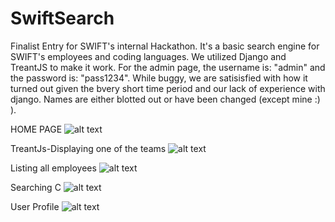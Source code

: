# SwiftSearch
Finalist Entry for SWIFT's internal Hackathon. It's a basic search engine for SWIFT's employees and coding languages. We utilized Django and TreantJS to make it work. For the admin page, the username is: "admin" and the password is: "pass1234". While buggy, we are satisisfied with how it turned out given the bvery short time period and our lack of experience with django. Names are either blotted out or have been changed (except mine :) ).


HOME PAGE
![alt text](https://s22.postimg.cc/ffrgudfgx/swiftsearch_img1.png)

TreantJs-Displaying one of the teams
![alt text](https://s22.postimg.cc/k1nl2wo75/swiftsearch_imag1.png)

Listing all employees
![alt text](https://s22.postimg.cc/9g3pqjf75/swift_image_4.png)

Searching C
![alt text](https://s22.postimg.cc/n9s2ffn69/swift_image_3.png)

User Profile
![alt text](https://s22.postimg.cc/5jqduoroh/swift_image_5.png)
